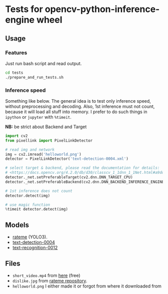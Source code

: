 # Tests for opencv-python-inference-engine wheel

## Usage

### Features

Just run bash script and read output.

```bash
cd tests
./prepare_and_run_tests.sh
```

### Inference speed

Something like below. The general idea is to test only inference speed, without preprocessing and decoding.
Also, 1st inference must not count, because it will load all stuff into memory.
I prefer to do such things in `ipython` or `jupyter` with `%timeit`.

**NB:** be strict about Backend and Target

```python
import cv2
from pixellink import PixelLinkDetector

# read img and network
img = cv2.imread('helloworld.png')
detector = PixelLinkDetector('text-detection-0004.xml')

# select target & backend, please read the documentation for details:
# <https://docs.opencv.org/4.2.0/db/d30/classcv_1_1dnn_1_1Net.html#a9dddbefbc7f3defbe3eeb5dc3d3483f4>
detector._net.setPreferableTarget(cv2.dnn.DNN_TARGET_CPU)
detector._net.setPreferableBackend(cv2.dnn.DNN_BACKEND_INFERENCE_ENGINE)

# 1st inference does not count
detector.detect(img)

# use magic function
%timeit detector.detect(img)
```


## Models

+ [rateme](https://github.com/heyml/rateme) (YOLO3).
+ [text-detection-0004](https://github.com/opencv/open_model_zoo/blob/master/models/intel/text-detection-0004/description/text-detection-0004.md)
+ [text-recognition-0012](https://github.com/opencv/open_model_zoo/blob/master/models/intel/text-recognition-0012/description/text-recognition-0012.md)

## Files

+ `short_video.mp4` from [here](https://www.pexels.com/video/a-cattails-fluff-floats-in-air-2156021/)  (free)
+ `dislike.jpg` from [rateme repository](https://github.com/heyml/rateme/tree/master/test_imgs).
+ `helloworld.png` I either made it or forgot from where it downloaded from
